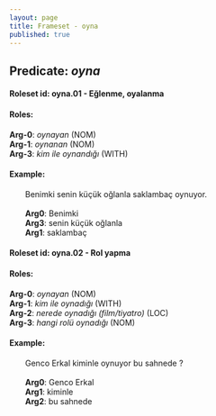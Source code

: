 ```yaml
---
layout: page
title: Frameset - oyna
published: true
---
```

<h2>Predicate: <i>oyna</i></h2>
<h4>Roleset id: oyna.01 - Eğlenme, oyalanma<br>
<h4>Roles:</h4>
<b>Arg-0</b>: <i>oynayan</i>  (NOM) <br>
<b>Arg-1</b>: <i>oynanan</i>  (NOM) <br>
<b>Arg-3</b>: <i>kim ile oynandığı</i>  (WITH) <br>
<h4>Example:</h4>
&emsp;&emsp;Benimki senin küçük oğlanla saklambaç oynuyor.<br><br>
&emsp;&emsp;<b>Arg0</b>:  Benimki<br>
&emsp;&emsp;<b>Arg3</b>:  senin küçük oğlanla<br>
&emsp;&emsp;<b>Arg1</b>:  saklambaç<br>

<h4>Roleset id: oyna.02 - Rol yapma<br>
<h4>Roles:</h4>
<b>Arg-0</b>: <i>oynayan</i>  (NOM) <br>
<b>Arg-1</b>: <i>kim ile oynadığı</i>  (WITH) <br>
<b>Arg-2</b>: <i>nerede oynadığı (film/tiyatro)</i>  (LOC) <br>
<b>Arg-3</b>: <i>hangi rolü oynadığı</i>  (NOM) <br>
<h4>Example:</h4>
&emsp;&emsp;Genco Erkal kiminle oynuyor bu sahnede ?<br><br>
&emsp;&emsp;<b>Arg0</b>:  Genco Erkal<br>
&emsp;&emsp;<b>Arg1</b>:  kiminle<br>
&emsp;&emsp;<b>Arg2</b>:  bu sahnede<br>

